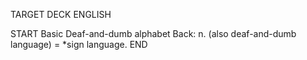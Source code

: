 TARGET DECK
ENGLISH

START
Basic
Deaf-and-dumb alphabet
Back: n. (also deaf-and-dumb language) = *sign language.
END
